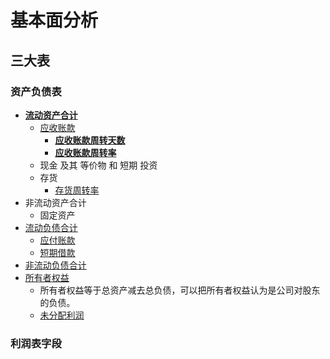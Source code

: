 # 基本面分析

## 三大表

### 资产负债表

* [**流动资产合计**](http://wiki.mbalib.com/wiki/%E6%B5%81%E5%8A%A8%E8%B5%84%E4%BA%A7%E5%90%88%E8%AE%A1)
  * [应收账款](http://wiki.mbalib.com/wiki/%E5%BA%94%E6%94%B6%E8%B4%A6%E6%AC%BE)
    * [**应收账款周转天数**](http://wiki.mbalib.com/wiki/%E5%BA%94%E6%94%B6%E8%B4%A6%E6%AC%BE%E5%91%A8%E8%BD%AC%E5%A4%A9%E6%95%B0)
    * [**应收账款周转率**](http://wiki.mbalib.com/wiki/%E5%BA%94%E6%94%B6%E8%B4%A6%E6%AC%BE%E5%91%A8%E8%BD%AC%E7%8E%87)
  * 现金 及其 等价物 和 短期 投资
  * 存货
    * [存货周转率](http://wiki.mbalib.com/wiki/%E5%AD%98%E8%B4%A7%E5%91%A8%E8%BD%AC%E7%8E%87)
* 非流动资产合计
  * 固定资产
* [流动负债合计](http://wiki.mbalib.com/wiki/%E6%B5%81%E5%8A%A8%E8%B4%9F%E5%80%BA%E5%90%88%E8%AE%A1)
  * [应付账款](http://wiki.mbalib.com/wiki/%E5%BA%94%E4%BB%98%E5%B8%90%E6%AC%BE)
  * [短期借款](http://wiki.mbalib.com/wiki/%E7%9F%AD%E6%9C%9F%E5%80%9F%E6%AC%BE)
* [非流动负债合计](http://wiki.mbalib.com/wiki/%E9%9D%9E%E6%B5%81%E5%8A%A8%E8%B4%9F%E5%80%BA)
* [所有者权益](https://baike.baidu.com/item/%E6%89%80%E6%9C%89%E8%80%85%E6%9D%83%E7%9B%8A%E5%90%88%E8%AE%A1?fr=aladdin)
  * 所有者权益等于总资产减去总负债，可以把所有者权益认为是公司对股东的负债。
  * [未分配利润](https://baike.baidu.com/item/%E6%9C%AA%E5%88%86%E9%85%8D%E5%88%A9%E6%B6%A6)

### 利润表字段




